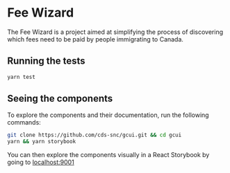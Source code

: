 # Fee Wizard

The Fee Wizard is a project aimed at simplifying the process of discovering
which fees need to be paid by people immigrating to Canada.

## Running the tests

```sh
yarn test
```

## Seeing the components

To explore the components and their documentation, run the following commands:

```sh
git clone https://github.com/cds-snc/gcui.git && cd gcui
yarn && yarn storybook
```

You can then explore the components visually in a React Storybook by going to [localhost:9001](http://localhost:9001/)

